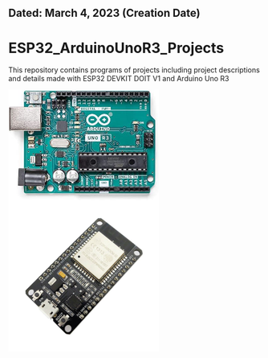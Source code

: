 ## Dated: March 4, 2023 (Creation Date)
# ESP32_ArduinoUnoR3_Projects
This repository contains programs of projects including project descriptions and details made with ESP32 DEVKIT DOIT V1 and Arduino Uno R3
<p float="left">
  <img alt="Arduino Uno R3" src="https://github.com/siddique-electricaleng/ESP32_ArduinoUnoR3_Projects/blob/main/Arduino%20Uno%20R3%20image.jpg" align="middle" width ="300"/>
  <img alt="ESP32 DEVKIT DOIT V1" src="https://github.com/siddique-electricaleng/ESP32_ArduinoUnoR3_Projects/blob/main/ESP32%20DEVKIT%20DOIT%20Image.jpg" align="middle" width ="300" /> 
</p>
